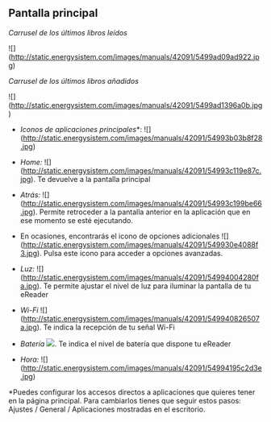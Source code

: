 ## Pantalla principal

*Carrusel de los últimos libros leídos*

![] (http://static.energysistem.com/images/manuals/42091/5499ad09ad922.jpg)

*Carrusel de los últimos libros añadidos*

![] (http://static.energysistem.com/images/manuals/42091/5499ad1396a0b.jpg)

- *Iconos de aplicaciones principales**: ![] (http://static.energysistem.com/images/manuals/42091/54993b03b8f28.jpg)

- *Home:* ![] (http://static.energysistem.com/images/manuals/42091/54993c119e87c.jpg). Te devuelve a la pantalla principal

- *Atrás:* ![] (http://static.energysistem.com/images/manuals/42091/54993c199be66.jpg). Permite retroceder a la pantalla anterior en la aplicación que en ese momento se esté ejecutando.

- En ocasiones, encontrarás el icono de opciones adicionales ![] (http://static.energysistem.com/images/manuals/42091/549930e4088f3.jpg). Pulsa 
este icono para acceder a opciones avanzadas.

- *Luz:* ![] (http://static.energysistem.com/images/manuals/42091/54994004280fa.jpg). Te permite ajustar el nivel de luz para iluminar la pantalla de tu eReader

- *Wi-Fi* ![] (http://static.energysistem.com/images/manuals/42091/549940826507a.jpg). Te indica la recepción de tu señal Wi-Fi

- *Batería* ![](http://static.energysistem.com/images/manuals/42091/549940f9ab6fb.jpg). Te indica el nivel de batería que dispone tu eReader

- *Hora:* ![] (http://static.energysistem.com/images/manuals/42091/54994195c2d3e.jpg)

*Puedes configurar los accesos directos a aplicaciones que quieres tener en la página principal. Para cambiarlos tienes que seguir estos pasos: Ajustes / General / Aplicaciones mostradas en el escritorio.
